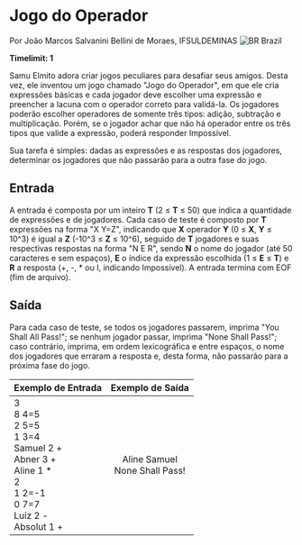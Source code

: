 # Jogo do Operador

Por João Marcos Salvanini Bellini de Moraes, IFSULDEMINAS ![BR](https://resources.beecrowd.com.br/gallery/images/flags/br.gif) Brazil

**Timelimit: 1**

Samu Elmito adora criar jogos peculiares para desafiar seus amigos. Desta vez, ele inventou um jogo chamado "Jogo do Operador", em que ele cria expressões básicas e cada jogador deve escolher uma expressão e preencher a lacuna com o operador correto para validá-la. Os jogadores poderão escolher operadores de somente três tipos: adição, subtração e multiplicação. Porém, se o jogador achar que não há operador entre os três tipos que valide a expressão, poderá responder Impossível.

Sua tarefa é simples: dadas as expressões e as respostas dos jogadores, determinar os jogadores que não passarão para a outra fase do jogo.

## Entrada

A entrada é composta por um inteiro **T** (2 ≤ **T** ≤ 50) que indica a quantidade de expressões e de jogadores. Cada caso de teste é composto por **T** expressões na forma "X Y=Z", indicando que **X** operador **Y** (0 ≤ **X**, **Y** ≤ 10^3) é igual a **Z** (-10^3 ≤ **Z** ≤ 10^6), seguido de **T** jogadores e suas respectivas respostas na forma "N E R", sendo **N** o nome do jogador (até 50 caracteres e sem espaços), **E** o índice da expressão escolhida (1 ≤ **E** ≤ **T**) e **R** a resposta (+, -, * ou I, indicando Impossível). A entrada termina com EOF (fim de arquivo).

## Saída

Para cada caso de teste, se todos os jogadores passarem, imprima "You Shall All Pass!"; se nenhum jogador passar, imprima "None Shall Pass!"; caso contrário, imprima, em ordem lexicográfica e entre espaços, o nome dos jogadores que erraram a resposta e, desta forma, não passarão para a próxima fase do jogo.



| **Exemplo de Entrada<br>**                                                                                              |       **Exemplo de Saída**       |
|-------------------------------------------------------------------------------------------------------------------------|:--------------------------------:|
| 3<br>8 4=5<br>2 5=5<br>1 3=4<br>Samuel 2 +<br>Abner 3 +<br>Aline 1 *<br>2<br>1 2=-1<br>0 7=7<br>Luiz 2 -<br>Absolut 1 + | Aline Samuel<br>None Shall Pass! |
